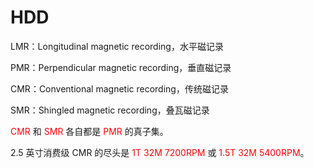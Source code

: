 # HDD

LMR：Longitudinal magnetic recording，水平磁记录

PMR：Perpendicular magnetic recording，垂直磁记录

CMR：Conventional magnetic recording，传统磁记录

SMR：Shingled magnetic recording，叠瓦磁记录

<span style="color:red">CMR</span> 和 <span style="color:red">SMR</span> 各自都是 <span style="color:red">PMR</span> 的真子集。

2.5 英寸消费级 CMR 的尽头是 <span style="color:red">1T 32M 7200RPM</span> 或 <span style="color:red">1.5T 32M 5400RPM</span>。

